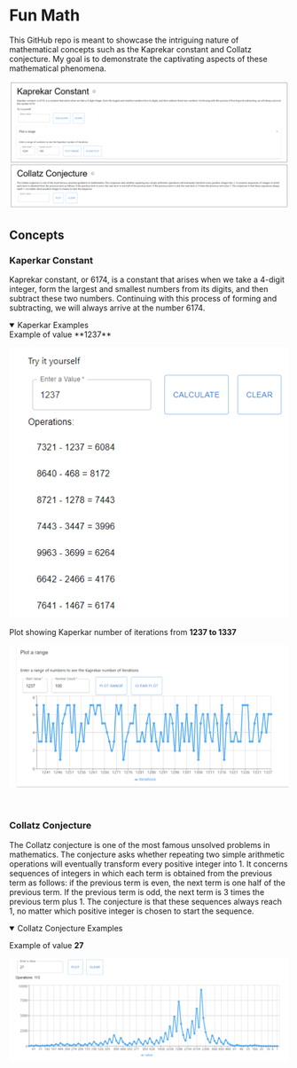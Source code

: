 # Fun Math

This GitHub repo is meant to showcase the intriguing nature of mathematical concepts such as the Kaprekar constant and Collatz conjecture. My goal is to demonstrate the captivating aspects of these mathematical phenomena.

![](img/MathConcepts%20overview.png)

## Concepts


### Kaperkar Constant
Kaprekar constant, or 6174, is a constant that arises when we take a 4-digit integer, form the largest and smallest numbers from its digits, and then subtract these two numbers. Continuing with this process of forming and subtracting, we will always arrive at the number 6174.

<details open>
  <summary>Kaperkar Examples</summary>
  Example of value **1237**

  ![](img/Kaperkar%20Example.png)

  Plot showing Kaperkar number of iterations from **1237 to 1337**

  ![](img/kaperkar%20plot%20sample.png)
</details>

<br>

### Collatz Conjecture
The Collatz conjecture is one of the most famous unsolved problems in mathematics. The conjecture asks whether repeating two simple arithmetic operations will eventually transform every positive integer into 1. It concerns sequences of integers in which each term is obtained from the previous term as follows: if the previous term is even, the next term is one half of the previous term. If the previous term is odd, the next term is 3 times the previous term plus 1. The conjecture is that these sequences always reach 1, no matter which positive integer is chosen to start the sequence.

<details open>
  <summary>Collatz Conjecture Examples</summary>
  
  Example of value **27**
  
  ![](img/Collatz%20conjecture%20sample.png)
  
</details>
